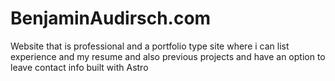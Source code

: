 # BenjaminAudirsch.com
Website that is professional and a portfolio type site where i can list experience and my resume and also previous projects and have an option to leave contact info built with Astro
